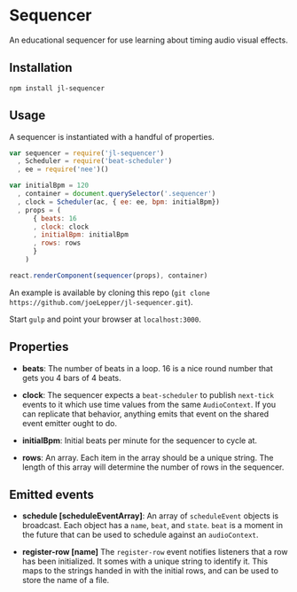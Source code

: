 Sequencer
=========

An educational sequencer for use learning about timing audio visual effects.

Installation
------------

`npm install jl-sequencer`

Usage
-----

A sequencer is instantiated with a handful of properties.

``` javascript
var sequencer = require('jl-sequencer')
  , Scheduler = require('beat-scheduler')
  , ee = require('nee')()

var initialBpm = 120
  , container = document.querySelector('.sequencer')
  , clock = Scheduler(ac, { ee: ee, bpm: initialBpm})
  , props = (
      { beats: 16
      , clock: clock
      , initialBpm: initialBpm
      , rows: rows
      }
    )

react.renderComponent(sequencer(props), container)
```

An example is available by cloning this repo (`git clone https://github.com/joeLepper/jl-sequencer.git`).

Start `gulp` and point your browser at `localhost:3000`.

Properties
----------

- **beats**:
The number of beats in a loop. 16 is a nice round number that gets you 4 bars of 4 beats.

- **clock**:
The sequencer expects a `beat-scheduler` to publish `next-tick` events to it which use time values from the same `AudioContext`. If you can replicate that behavior, anything emits that event on the shared event emitter ought to do.

- **initialBpm**:
Initial beats per minute for the sequencer to cycle at.

- **rows**:
An array. Each item in the array should be a unique string. The length of this array will determine the number of rows in the sequencer.


Emitted events
--------------

- **schedule [scheduleEventArray]**:
An array of `scheduleEvent` objects is broadcast. Each object has a `name`, `beat`, and `state`. `beat` is a moment in the future that can be used to schedule against an `audioContext`.

- **register-row [name]**
The `register-row` event notifies listeners that a row has been initialized. It somes with a unique string to identify it. This maps to the strings handed in with the initial rows, and can be used to store the name of a file.
